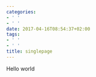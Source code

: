 ```yaml
---
categories:
- ' '
- ' '
date: 2017-04-16T08:54:37+02:00
tags:
- ' '
- ' '
title: singlepage
---
```

 Hello world
